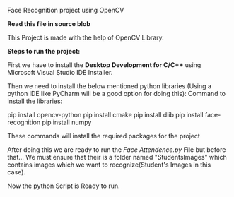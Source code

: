 Face Recognition project using OpenCV

**Read this file in source blob**

This Project is made with the help of OpenCV Library.

**Steps to run the project:**

First we have to install the **Desktop Development for C/C++** using Microsoft Visual Studio IDE Installer.

Then we need to install the below mentioned python libraries (Using a python IDE like PyCharm will be a good option for doing this):
Command to install the libraries:

pip install opencv-python
pip install cmake
pip install dlib
pip install face-recognition
pip install numpy

These commands will install the required packages for the project

After doing this we are ready to run the *Face Attendence.py* File but before that...
We must ensure that their is a folder named "StudentsImages" which contains images which we want to recognize(Student's Images in this case).

Now the python Script is Ready to run. 
